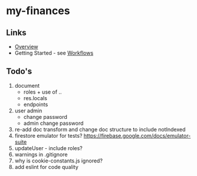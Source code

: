 # my-finances

## Links
* [Overview](./docs/overview.md)
* Getting Started - see [Workflows](./docs/workflows.md)


## Todo's
1. document
   - roles + use of ..
   - res.locals
   - endpoints
1. user admin
   - change password
   - admin change password
1. re-add doc transform and change doc structure to include notIndexed
1. firestore emulator for tests? https://firebase.google.com/docs/emulator-suite
1. updateUser - include roles?
1. warnings in .gitignore
1. why is cookie-constants.js ignored?
1. add eslint for code quality
